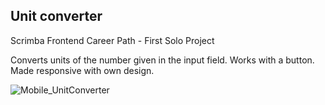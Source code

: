 

## Unit converter

Scrimba Frontend Career Path - First Solo Project

Converts units of the number given in the input field. 
Works with a button. 
Made responsive with own design. 


![Mobile_UnitConverter](https://user-images.githubusercontent.com/105165558/230568112-b948effc-e44e-49f3-a914-44132015c6bd.png)
